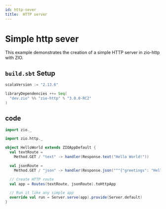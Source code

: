 ```yaml
---
id: http-sever
title:  HTTP server 
---
```



# Simple http sever 

This example demonstrates the creation of a simple HTTP server in zio-http with ZIO.


## `build.sbt` Setup 

```scala
scalaVersion := "2.13.6"

libraryDependencies ++= Seq(
  "dev.zio" %% "zio-http" % "3.0.0-RC2"
)
```


## code 

```scala
import zio._

import zio.http._

object HelloWorld extends ZIOAppDefault {
  val textRoute =
    Method.GET / "text" -> handler(Response.text("Hello World!"))

  val jsonRoute =
    Method.GET / "json" -> handler(Response.json("""{"greetings": "Hello World!"}"""))

  // Create HTTP route
  val app = Routes(textRoute, jsonRoute).toHttpApp

  // Run it like any simple app
  override val run = Server.serve(app).provide(Server.default)
}

```
<br>
<br>